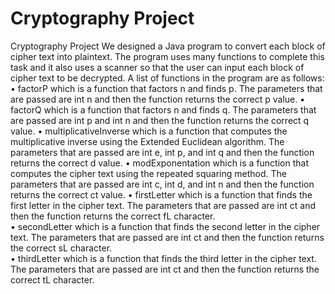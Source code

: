 # Cryptography Project
Cryptography Project
We designed a Java program to convert each block of cipher text into plaintext. The program uses many functions to complete this task and it also uses a scanner so that the user can input each block of cipher text to be decrypted. A list of functions in the program are as follows: 
  •	factorP which is a function that factors n and finds p. The parameters that are passed are int n and then the function returns the correct p value. 
  •	factorQ which is a function that factors n and finds q. The parameters that are passed are int p and int n and then the function returns the correct q value. 
  •	multiplicativeInverse which is a function that computes the multiplicative inverse using the Extended Euclidean algorithm. The parameters that are passed are int e, int p, and int q and then the function returns the correct d value.
  •	modExponentation which is a function that computes the cipher text using the repeated squaring method. The parameters that are passed are int c, int d, and int n and then the function returns the correct ct value. 
  •	firstLetter which is a function that finds the first letter in the cipher text. The parameters that are passed are int ct and then the function returns the correct fL character.   
  •	secondLetter which is a function that finds the second letter in the cipher text. The parameters that are passed are int ct and then the function returns the correct sL character.   
  •	thirdLetter which is a function that finds the third letter in the cipher text. The parameters that are passed are int ct and then the function returns the correct tL character.   
